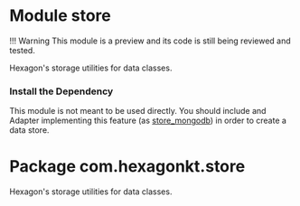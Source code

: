 
# Module store
!!! Warning
    This module is a preview and its code is still being reviewed and tested.

Hexagon's storage utilities for data classes.

### Install the Dependency
This module is not meant to be used directly. You should include and Adapter implementing this
feature (as [store_mongodb]) in order to create a data store.

[store_mongodb]: /store_mongodb

# Package com.hexagonkt.store
Hexagon's storage utilities for data classes.
